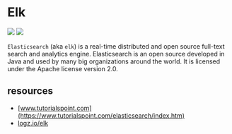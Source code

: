 # Elk

![](https://img.shields.io/badge/content-elk-yellow)
![](https://img.shields.io/badge/version-0.0.1-black)

```Elasticsearch``` (aka ```elk```) is a real-time distributed and open source full-text search and analytics engine.
Elasticsearch is an open source developed in Java and used by many big organizations around the world.
It is licensed under the Apache license version 2.0.

## resources

- [www.tutorialspoint.com](https://www.tutorialspoint.com/elasticsearch/index.htm)
- [logz.io/elk](https://logz.io/blog/elasticsearch-tutorial/)
